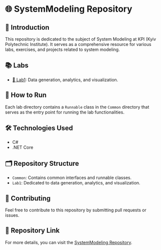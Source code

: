 # 🌐 SystemModeling Repository

## 📌 Introduction

This repository is dedicated to the subject of System Modeling at KPI (Kyiv Polytechnic Institute). It serves as a comprehensive resource for various labs, exercises, and projects related to system modeling.

## 📚 Labs

- [🔬 Lab1](https://github.com/Bardin08/SystemModeling/tree/master/SystemModeling/Lab1): Data generation, analytics, and visualization.

## 🚀 How to Run

Each lab directory contains a `Runnable` class in the `Common` directory that serves as the entry point for running the lab functionalities.

## 🛠 Technologies Used

- C#
- .NET Core

## 🗂 Repository Structure

- `Common`: Contains common interfaces and runnable classes.
- `Lab1`: Dedicated to data generation, analytics, and visualization.

## 👥 Contributing

Feel free to contribute to this repository by submitting pull requests or issues.

## 🔗 Repository Link

For more details, you can visit the [SystemModeling Repository](https://github.com/Bardin08/SystemModeling).

